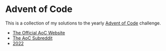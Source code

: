 # Advent of Code

This is a collection of my solutions to the yearly
[Advent of Code] challenge.

[advent of code]: https://adventofcode.com/

- [The Official AoC Website](https://adventofcode.com/)
- [The AoC Subreddit](https://www.reddit.com/r/adventofcode/)
- [2022](/src/challenges/2022)
